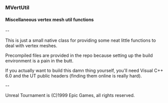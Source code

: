 ### MVertUtil
#### Miscellaneous vertex mesh util functions

--

This is just a small native class for providing some neat little functions to
deal with vertex meshes.

Precompiled files are provided in the repo because setting up the build
environment is a pain in the butt.

If you actually want to build this damn thing yourself, you'll need Visual C++
6.0 and the UT public headers (finding them online is really hard).

--

Unreal Tournament is (C)1999 Epic Games, all rights reserved.
